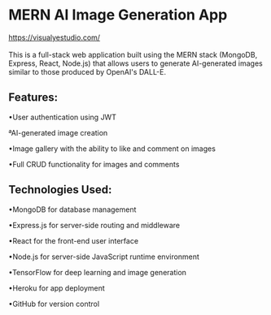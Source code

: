 <h1>MERN AI Image Generation App</h1>

<a href="https://visualyestudio.com/">https://visualyestudio.com/</a>
<br></br>
This is a full-stack web application built using the MERN stack (MongoDB, Express, React, Node.js) that allows users to generate AI-generated images similar to those produced by OpenAI's DALL-E.

<h2>Features:</h2>

•User authentication using JWT

ªAI-generated image creation

•Image gallery with the ability to like and comment on images

•Full CRUD functionality for images and comments

<h2>Technologies Used: </h2>

•MongoDB for database management

•Express.js for server-side routing and middleware

•React for the front-end user interface

•Node.js for server-side JavaScript runtime environment

•TensorFlow for deep learning and image generation

•Heroku for app deployment

•GitHub for version control
